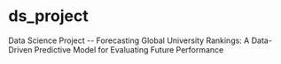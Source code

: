 # ds_project
Data Science Project -- Forecasting Global University Rankings: A Data-Driven Predictive Model for Evaluating Future Performance
